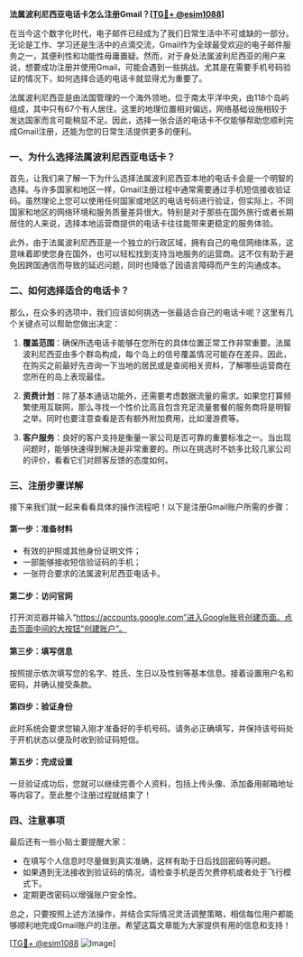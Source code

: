 **法属波利尼西亚电话卡怎么注册Gmail？[[TG💪+ @esim1088](https://t.me/s/esim1088)]**

在当今这个数字化时代，电子邮件已经成为了我们日常生活中不可或缺的一部分。无论是工作、学习还是生活中的点滴交流，Gmail作为全球最受欢迎的电子邮件服务之一，其便利性和功能性毋庸置疑。然而，对于身处法属波利尼西亚的用户来说，想要成功注册并使用Gmail，可能会遇到一些挑战。尤其是在需要手机号码验证的情况下，如何选择合适的电话卡就显得尤为重要了。

法属波利尼西亚是由法国管理的一个海外领地，位于南太平洋中央，由118个岛屿组成，其中只有67个有人居住。这里的地理位置相对偏远，网络基础设施相较于发达国家而言可能稍显不足。因此，选择一张合适的电话卡不仅能够帮助您顺利完成Gmail注册，还能为您的日常生活提供更多的便利。

### **一、为什么选择法属波利尼西亚电话卡？**

首先，让我们来了解一下为什么选择法属波利尼西亚本地的电话卡会是一个明智的选择。与许多国家和地区一样，Gmail注册过程中通常需要通过手机短信接收验证码。虽然理论上您可以使用任何国家或地区的电话号码进行验证，但实际上，不同国家和地区的网络环境和服务质量差异很大。特别是对于那些在国外旅行或者长期居住的人来说，选择本地运营商提供的电话卡往往能带来更稳定的服务体验。

此外，由于法属波利尼西亚是一个独立的行政区域，拥有自己的电信网络体系，这意味着即使您身在国外，也可以轻松找到支持当地服务的运营商。这不仅有助于避免因跨国通信而导致的延迟问题，同时也降低了因语言障碍而产生的沟通成本。

### **二、如何选择适合的电话卡？**

那么，在众多的选项中，我们应该如何挑选一张最适合自己的电话卡呢？这里有几个关键点可以帮助您做出决定：

1. **覆盖范围**：确保所选电话卡能够在您所在的具体位置正常工作非常重要。法属波利尼西亚由多个群岛构成，每个岛上的信号覆盖情况可能存在差异。因此，在购买之前最好先咨询一下当地的居民或是查阅相关资料，了解哪些运营商在您所在的岛上表现最佳。

2. **资费计划**：除了基本通话功能外，还需要考虑数据流量的需求。如果您打算频繁使用互联网，那么寻找一个性价比高且包含充足流量套餐的服务商将是明智之举。同时也要注意查看是否有额外附加费用，比如漫游费等。

3. **客户服务**：良好的客户支持是衡量一家公司是否可靠的重要标准之一。当出现问题时，能够快速得到解决是非常重要的。所以在挑选时不妨多比较几家公司的评价，看看它们对顾客反馈的态度如何。

### **三、注册步骤详解**

接下来我们就一起来看看具体的操作流程吧！以下是注册Gmail账户所需的步骤：

#### **第一步：准备材料**
- 有效的护照或其他身份证明文件；
- 一部能够接收短信验证码的手机；
- 一张符合要求的法属波利尼西亚电话卡。

#### **第二步：访问官网**
打开浏览器并输入“https://accounts.google.com”进入Google账号创建页面。点击页面中间的大按钮“创建账户”。

#### **第三步：填写信息**
按照提示依次填写您的名字、姓氏、生日以及性别等基本信息。接着设置用户名和密码，并确认接受条款。

#### **第四步：验证身份**
此时系统会要求您输入刚才准备好的手机号码。请务必正确填写，并保持该号码处于开机状态以便及时收到验证码短信。

#### **第五步：完成设置**
一旦验证成功后，您就可以继续完善个人资料，包括上传头像、添加备用邮箱地址等内容了。至此整个注册过程就结束了！

### **四、注意事项**
最后还有一些小贴士要提醒大家：
- 在填写个人信息时尽量做到真实准确，这样有助于日后找回密码等问题。
- 如果遇到无法接收到验证码的情况，请检查手机是否欠费停机或者处于飞行模式下。
- 定期更改密码以增强账户安全性。

总之，只要按照上述方法操作，并结合实际情况灵活调整策略，相信每位用户都能够顺利地完成Gmail账户的注册。希望这篇文章能为大家提供有用的信息和支持！

[[TG💪+ @esim1088](https://t.me/s/esim1088) ![Image](https://i.postimg.cc/4NQfJmqS/Snipaste-2025-05-13-00-14-12.png)]